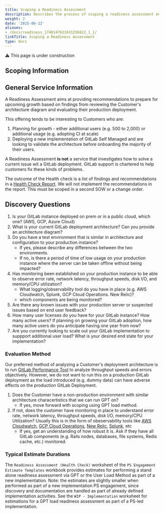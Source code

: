 ```yaml
---
title: Scoping a Readiness Assessment
description: Describes the process of scoping a readiness assessment engagement.
weight: 2
date: '2025-06-12'
aliases:
- /docs/readiness_1748147631631256822_1_1/
linkTitle: Scoping a Readiness Assessment
type: docs
---
```


:warning: This page is under construction

## Scoping Information

## General Service Information

A Readiness Assessment aims at providing recommendations to prepare for upcoming growth based on findings from reviewing the Customer's architecture diagram and evaluating their production deployment.

This offering tends to be interesting to Customers who are:

1. Planning for growth - either additional users (e.g. 500 to 2,000) or additional usage (e.g. adopting CI at scale)
1. Deploying a new implementation of GitLab Self Managed and are looking to validate the architecture before onboarding the majority of their users.

A Readiness Assessment **is not** a service that investigates how to solve a current issue wit a GitLab deployment. GitLab support is chartered to help customers fix these kinds of problems.

The outcome of the Health check is a list of findings and recommendations in a [Health Check Report](https://docs.google.com/document/d/1j4Jmz_SCJEeeQT4uCIHiw6ngwsZyW_aAMVvSIyO2ndc/edit). We will not implement the recommendations in the report. This must be scoped in a second SOW or a change order.

## Discovery Questions

1. Is your GitLab instance deployed on prem or in a public cloud, which one?  (AWS, GCP, Azure Cloud)
1. What is your current GitLab deployment architecture?  Can you provide an architecture diagram?
1. Do you have a test environment that is similar in architecture and configuration to your production instance?
   - If yes, please describe any differences between the two environments.
   - If no, is there a period of time of low usage on your production instance where the server can be taken offline without being impacted?
1. Has monitoring been established on your production instance to be able to observe error rate, network latency, throughput speeds, disk I/O, and memory/CPU utilization?
    - What logging/observability tool do you have in place (e.g. AWS Cloudwatch, Splunk, GCP Cloud Operations. New Relic)?
    - which components are being monitored?
1. Are there any known issues with your production server or suspected issues based on end user feedback?
1. How many user licenses do you have for your GitLab instance?  How many active users?  If planning on growing your GitLab adoption, how many active users do you anticipate having one year from now?
1. Are you currently looking to scale out your GitLab implementation to suppport additional user load?  What is your desired end state for your implementation?

### Evaluation Method

Our preferred method of analyzing a Customer's deployment architecture is to run [GitLab Performance Tool](https://gitlab.com/gitlab-org/quality/performance#gitlab-performance-tool) to analyze throughput speeds and errors objectively. However, we do not want to run this on a production GitLab deployment as the load introduced (e.g. dummy data) can have adverse effects on the production GitLab Deployment.

1. Does the Customer have a non-production environment with similar architecture characertistics that we can run GPT on?
    - If yes, move forward with scoping using GPT load method.
1. If not, does the customer have monitoring in place to understand error rate, network latency, throughput speeds, disk I/O, memory/CPU Utilization? Usually this is in the form of obeservability tools like [AWS Cloudwatch](https://aws.amazon.com/cloudwatch/), [GCP Cloud Operations](https://cloud.google.com/products/operations), [New Relic](https://newrelic.com/), [Splunk](https://www.splunk.com/), etc
    - If yes, get an understanding of how robust it is. Ask if they have all GitLab components (e.g. Rails nodes, databases, file systems, Redis cache, etc.) monitored.

### Typical Estimate Durations

The `Readiness Assessment (Health Check)` worksheet of the `PS Engagement Estimate Templates` workbook provides estimates for performing a stand alone readiness assessment via GPT or the User Load Method as part of a new implementation.  Note: the estimates are slightly smaller when performed as part of a new implementation PS engagement, since discovery and documentation are handled as part of already defined implementation activities.  See the `WIP - Implementation` worksheet for estimations for a GPT load readiness assessment as part of a PS-led implementation.
